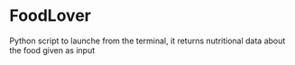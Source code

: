# FoodLover
Python script to launche from the terminal, it returns nutritional data about the food given as input
